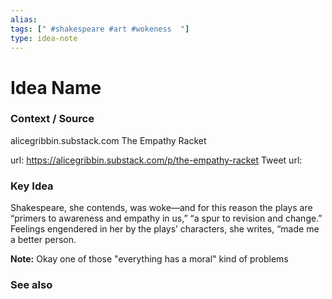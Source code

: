 ```yaml
---
alias: 
tags: [" #shakespeare #art #wokeness  "]
type: idea-note
---
```

# Idea Name

### Context / Source
alicegribbin.substack.com
The Empathy Racket

url: https://alicegribbin.substack.com/p/the-empathy-racket
Tweet url: 

### Key Idea

Shakespeare, she contends, was woke—and for this reason the plays are “primers to awareness and empathy in us,” “a spur to revision and change.” Feelings engendered in her by the plays’ characters, she writes, “made me a better person.

**Note:** Okay one of those "everything has a moral" kind of problems

### See also

